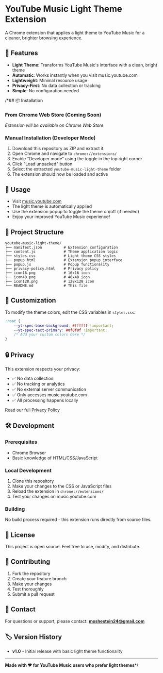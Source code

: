 # YouTube Music Light Theme Extension

A Chrome extension that applies a light theme to YouTube Music for a cleaner, brighter browsing experience.

## 🌟 Features

- **Light Theme**: Transforms YouTube Music's interface with a clean, bright theme
- **Automatic**: Works instantly when you visit music.youtube.com
- **Lightweight**: Minimal resource usage
- **Privacy-First**: No data collection or tracking
- **Simple**: No configuration needed

/*## 📦 Installation

### From Chrome Web Store (Coming Soon)
*Extension will be available on Chrome Web Store*

### Manual Installation (Developer Mode)
1. Download this repository as ZIP and extract it
2. Open Chrome and navigate to `chrome://extensions/`
3. Enable "Developer mode" using the toggle in the top right corner
4. Click "Load unpacked" button
5. Select the extracted `youtube-music-light-theme` folder
6. The extension should now be loaded and active

## 🎯 Usage

- Visit [music.youtube.com](https://music.youtube.com)
- The light theme is automatically applied
- Use the extension popup to toggle the theme on/off (if needed)
- Enjoy your improved YouTube Music experience!

## 📁 Project Structure

```
youtube-music-light-theme/
├── manifest.json          # Extension configuration
├── content.js             # Theme application logic
├── styles.css             # Light theme CSS styles
├── popup.html             # Extension popup interface
├── popup.js               # Popup functionality
├── privacy-policy.html    # Privacy policy
├── icon16.png             # 16x16 icon
├── icon48.png             # 48x48 icon
├── icon128.png            # 128x128 icon
└── README.md              # This file
```

## 🎨 Customization

To modify the theme colors, edit the CSS variables in `styles.css`:

```css
:root {
    --yt-spec-base-background: #ffffff !important;
    --yt-spec-text-primary: #0f0f0f !important;
    /* Add your custom colors here */
}
```

## 🔒 Privacy

This extension respects your privacy:
- ✅ No data collection
- ✅ No tracking or analytics
- ✅ No external server communication
- ✅ Only accesses music.youtube.com
- ✅ All processing happens locally

Read our full [Privacy Policy](privacy-policy.html)

## 🛠️ Development

### Prerequisites
- Chrome Browser
- Basic knowledge of HTML/CSS/JavaScript

### Local Development
1. Clone this repository
2. Make your changes to the CSS or JavaScript files
3. Reload the extension in `chrome://extensions/`
4. Test your changes on music.youtube.com

### Building
No build process required - this extension runs directly from source files.

## 📝 License

This project is open source. Feel free to use, modify, and distribute.

## 🤝 Contributing

1. Fork the repository
2. Create your feature branch
3. Make your changes
4. Test thoroughly
5. Submit a pull request

## 📧 Contact

For questions or support, please contact: **moshestein24@gmail.com**

## 🏷️ Version History

- **v1.0** - Initial release with basic light theme functionality

---

**Made with ❤️ for YouTube Music users who prefer light themes***/
